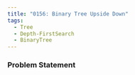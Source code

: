 ```yaml
---
title: "0156: Binary Tree Upside Down"
tags:
  - Tree
  - Depth-FirstSearch
  - BinaryTree
---
```

### Problem Statement

